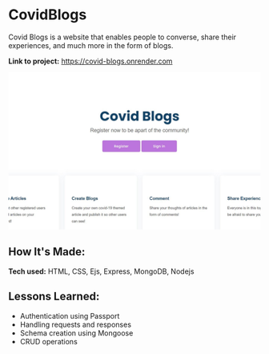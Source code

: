 # CovidBlogs
Covid Blogs is a website that enables people to converse, share their experiences, and much more in the form of blogs.

**Link to project:** https://covid-blogs.onrender.com

![alt text](CovidBlogs.JPG)


## How It's Made:

**Tech used:** HTML, CSS, Ejs, Express, MongoDB, Nodejs


## Lessons Learned:

- Authentication using Passport
- Handling requests and responses
- Schema creation using Mongoose
- CRUD operations

